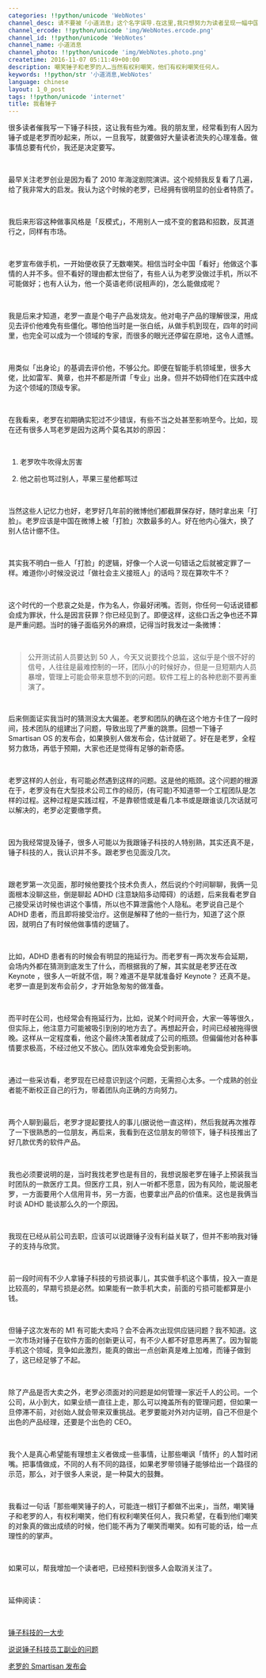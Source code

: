 ```yaml
---
categories: !!python/unicode 'WebNotes'
channel_desc: 请不要被「小道消息」这个名字误导.在这里,我只想努力为读者呈现一幅中国互联网的清明上河图.
channel_ercode: !!python/unicode 'img/WebNotes.ercode.png'
channel_id: !!python/unicode 'WebNotes'
channel_name: 小道消息
channel_photo: !!python/unicode 'img/WebNotes.photo.png'
createtime: 2016-11-07 05:11:49+00:00
description: 嘲笑锤子和老罗的人…当然有权利嘲笑，他们有权利嘲笑任何人。
keywords: !!python/str '小道消息,WebNotes'
language: chinese
layout: 1_0_post
tags: !!python/unicode 'internet'
title: 我看锤子
---
```

<div class="rich_media_content" id="js_content">
<p>
         很多读者催我写一下锤子科技，这让我有些为难。我的朋友里，经常看到有人因为锤子或是老罗而吵起来，所以，一旦我写，就要做好大量读者流失的心理准备。做事情总要有代价，我还是决定要写。
        </p>
<p>
<br/>
</p>
<p>
         最早关注老罗创业是因为看了 2010 年海淀剧院演讲。这个视频我反复看了几遍，给了我非常大的启发。我认为这个时候的老罗，已经拥有很明显的创业者特质了。
        </p>
<p>
<br/>
</p>
<p>
         我后来形容这种做事风格是「反模式」，不用别人一成不变的套路和招数，反其道行之，同样有市场。
        </p>
<p>
<br/>
</p>
<p>
         老罗宣布做手机，一开始便收获了无数嘲笑。相信当时全中国「看好」他做这个事情的人并不多。但不看好的理由都太世俗了，有些人认为老罗没做过手机，所以不可能做好；也有人认为，他一个英语老师(说相声的)，怎么能做成呢？
        </p>
<p>
<br/>
</p>
<p>
         我是后来才知道，老罗一直是个电子产品发烧友。他对电子产品的理解很深，用成见去评价他难免有些僵化。哪怕他当时是一张白纸，从做手机到现在，四年的时间里，也完全可以成为一个领域的专家，而很多的眼光还停留在原地，这令人遗憾。
        </p>
<p>
<br/>
</p>
<p>
         用类似「出身论」的基调去评价他，不够公允。即便在智能手机领域里，很多大佬，比如雷军、黄章，也并不都是所谓「专业」出身。但并不妨碍他们在实践中成为这个领域的顶级专家。
        </p>
<p>
<br/>
</p>
<p>
         在我看来，老罗在初期确实犯过不少错误，有些不当之处甚至影响至今。比如，现在还有很多人骂老罗是因为这两个莫名其妙的原因：
        </p>
<p>
<br/>
</p>
<ol class="list-paddingleft-2" style="list-style-type: decimal;">
<li>
<p>
           老罗吹牛吹得太厉害
          </p>
</li>
<li>
<p>
           他之前也骂过别人，苹果三星他都骂过
          </p>
</li>
</ol>
<p>
<br/>
</p>
<p>
         当然这些人记忆力也好，老罗好几年前的微博他们都截屏保存好，随时拿出来「打脸」。老罗应该是中国在微博上被「打脸」次数最多的人。好在他内心强大，换了别人估计绷不住。
        </p>
<p>
<br/>
</p>
<p>
         其实我不明白一些人「打脸」的逻辑，好像一个人说一句错话之后就被定罪了一样。难道你小时候没说过「做社会主义接班人」的话吗？现在算吹牛不？
        </p>
<p>
<br/>
</p>
<p>
         这个时代的一个悲哀之处是，作为名人，你最好闭嘴。否则，你任何一句话说错都会成为罪状，什么是因言获罪？你已经见到了。即便这样，这些口舌之争也还不算是严重问题。当时的锤子面临另外的麻烦，记得当时我发过一条微博：
        </p>
<p>
<br/>
</p>
<blockquote>
<p>
          公开测试前人员要达到 50 人，今天又说要找个总监，这似乎是个很不好的信号，人往往是最难控制的一环，团队小的时候好办，但是一旦短期内人员暴增，管理上可能会带来意想不到的问题。软件工程上的各种悲剧不要再重演了。
         </p>
</blockquote>
<p>
<span style="color: rgb(51, 51, 51); font-family: Helvetica, STHeiti; font-size: 14px; font-variant-ligatures: normal; orphans: 2;  widows: 2; background-color: rgb(255, 255, 255);">
<br/>
</span>
</p>
<p>
         后来侧面证实我当时的猜测没太大偏差。老罗和团队的确在这个地方卡住了一段时间，技术团队的组建出了问题，导致出现了严重的跳票。回想一下锤子 Smartisan OS 的发布会，如果换别人做发布会，估计就砸了。好在是老罗，全程努力救场，再低于预期，大家也还是觉得有足够的新奇感。
        </p>
<p>
<br/>
</p>
<p>
         老罗这样的人创业，有可能必然遇到这样的问题。这是他的瓶颈。这个问题的根源在于，老罗没有在大型技术公司工作的经历，(有可能)不知道带一个工程团队是怎样的过程。这种过程是实践过程，不是靠顿悟或是看几本书或是跟谁谈几次话就可以解决的，老罗必定要缴学费。
        </p>
<p>
<br/>
</p>
<p>
         因为我经常提及锤子，很多人可能以为我跟锤子科技的人特别熟，其实还真不是，锤子科技的人，我认识并不多。跟老罗也见面没几次。
        </p>
<p>
<br/>
</p>
<p>
         跟老罗第一次见面，那时候他要找个技术负责人，然后说约个时间聊聊，我俩一见面根本没聊这些，倒是聊起 ADHD (注意缺陷多动障碍）的话题，后来我看老罗自己接受采访时候也讲这个事情，所以也不算泄露他个人隐私。老罗说自己是个 ADHD 患者，而且即将接受治疗。这倒是解释了他的一些行为，知道了这个原因，就明白了有时候他做事情的逻辑了。
        </p>
<p>
<br/>
</p>
<p>
         比如，ADHD 患者有的时候会有明显的拖延行为。而老罗有一两次发布会延期，会场内外都在猜测到底发生了什么，而根据我的了解，其实就是老罗还在改 Keynote ，很多人一听就不信，啊？难道不是早就准备好 Keynote？ 还真不是。老罗一直是到发布会前夕，才开始急匆匆的做准备。
        </p>
<p>
<br/>
</p>
<p>
         而平时在公司，也经常会有拖延行为，比如，说某个时间开会，大家一等等很久，但实际上，他注意力可能被吸引到别的地方去了。再想起开会，时间已经被拖得很晚。这样从一定程度看，他这个最终决策者就成了公司的瓶颈。但偏偏他对各种事情要求极高，不经过他又不放心。团队效率难免会受到影响。
        </p>
<p>
<br/>
</p>
<p>
         通过一些采访看，老罗现在已经意识到这个问题，无需担心太多。一个成熟的创业者能不断校正自己的行为，带着团队向正确的方向努力。
        </p>
<p>
<br/>
</p>
<p>
         两个人聊到最后，老罗才提起要找人的事儿(据说他一直这样)，然后我就再次推荐了一下很熟悉的一位朋友，再后来，我看到在这位朋友的带领下，锤子科技推出了好几款优秀的软件产品。
        </p>
<p>
<br/>
</p>
<p>
         我也必须要说明的是，当时我找老罗也是有目的，我想说服老罗在锤子上预装我当时团队的一款医疗工具。但医疗工具，别人一听都不愿意，因为有风险，能说服老罗，一方面要用个人信用背书，另一方面，也要拿出产品的价值来。这也是我俩当时谈 ADHD 能谈那么久的一个原因。
        </p>
<p>
<br/>
</p>
<p>
         我现在已经从前公司去职，应该可以说跟锤子没有利益关联了，但并不影响我对锤子的支持与欣赏。
        </p>
<p>
<br/>
</p>
<p>
         前一段时间有不少人拿锤子科技的亏损说事儿，其实做手机这个事情，投入一直是比较高的，早期亏损是必然。如果能有一款手机大卖，前面的亏损可能都算是小钱。
        </p>
<p>
<br/>
</p>
<p>
         但锤子这次发布的 M1 有可能大卖吗？会不会再次出现供应链问题？我不知道。这一次市场对锤子在软件方面的创新更认可，有不少人都不好意思再黑了。因为智能手机这个领域，竞争如此激烈，能真的做出一点创新真是难上加难，而锤子做到了，这已经足够了不起。
        </p>
<p>
<br/>
</p>
<p>
         除了产品是否大卖之外，老罗必须面对的问题是如何管理一家近千人的公司。一个公司，从小到大，如果业绩一直往上走，那么可以掩盖所有的管理问题，但如果一旦停滞不前，对创始人就会带来双重挑战。老罗要能对外对内证明，自己不但是个出色的产品经理，还要是个出色的 CEO。
        </p>
<p>
<br/>
</p>
<p>
         我个人是真心希望能有理想主义者做成一些事情，让那些嘲讽「情怀」的人暂时闭嘴。把事情做成，不同的人有不同的路径，如果老罗带领锤子能够给出一个路径的示范，那么，对于很多人来说，是一种莫大的鼓舞。
         <br/>
</p>
<p>
<br/>
</p>
<p>
         我看过一句话「那些嘲笑锤子的人，可能连一根钉子都做不出来」，当然，嘲笑锤子和老罗的人，有权利嘲笑，他们有权利嘲笑任何人，我只希望，在看到他们嘲笑的对象真的做出成绩的时候，他们能不再为了嘲笑而嘲笑。如有可能的话，给一点理性的的掌声。
        </p>
<p>
<br/>
</p>
<p>
         如果可以，帮我增加一个读者吧，已经预料到很多人会取消关注了。
         <br/>
</p>
<p>
<br/>
</p>
<p>
         延伸阅读：
        </p>
<p>
<br/>
</p>
<p>
<a data_ue_src="http://mp.weixin.qq.com/s?__biz=MjM5ODIyMTE0MA==&amp;mid=2650968788&amp;idx=1&amp;sn=638edf256460bfe0391d0da5c1204dfa&amp;chksm=bd3836ef8a4fbff98dfd17db025245d27a89893267cd61fa7f7381eff20ceec80a59cda43a81&amp;scene=21#wechat_redirect" href="http://mp.weixin.qq.com/s?__biz=MjM5ODIyMTE0MA==&amp;mid=2650968788&amp;idx=1&amp;sn=638edf256460bfe0391d0da5c1204dfa&amp;chksm=bd3836ef8a4fbff98dfd17db025245d27a89893267cd61fa7f7381eff20ceec80a59cda43a81&amp;scene=21#wechat_redirect" target="_blank">
          锤子科技的一大步
         </a>
<br/>
</p>
<p>
<a data_ue_src="http://mp.weixin.qq.com/s?__biz=MjM5ODIyMTE0MA==&amp;mid=2650968775&amp;idx=1&amp;sn=9c8f8e5409c0953a8f69a70fc2d55ed6&amp;chksm=bd3836fc8a4fbfea9ae26b8ff3f4df59b492f6c2bac496715b685636329e16379ea991bbee8d&amp;scene=21#wechat_redirect" href="http://mp.weixin.qq.com/s?__biz=MjM5ODIyMTE0MA==&amp;mid=2650968775&amp;idx=1&amp;sn=9c8f8e5409c0953a8f69a70fc2d55ed6&amp;chksm=bd3836fc8a4fbfea9ae26b8ff3f4df59b492f6c2bac496715b685636329e16379ea991bbee8d&amp;scene=21#wechat_redirect" target="_blank">
          说说锤子科技员工副业的问题
         </a>
<br/>
</p>
<p>
<a data_ue_src="http://mp.weixin.qq.com/s?__biz=MjM5ODIyMTE0MA==&amp;mid=200423747&amp;idx=1&amp;sn=143237d9b08f57bf34e746b367a3485a&amp;scene=21#wechat_redirect" href="http://mp.weixin.qq.com/s?__biz=MjM5ODIyMTE0MA==&amp;mid=200423747&amp;idx=1&amp;sn=143237d9b08f57bf34e746b367a3485a&amp;scene=21#wechat_redirect" target="_blank">
          老罗的 Smartisan 发布会
         </a>
<br/>
</p>
<p>
<br/>
</p>
</div>